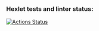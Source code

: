 ### Hexlet tests and linter status:
[![Actions Status](https://github.com/andrey-pryadko/python-project-49/actions/workflows/hexlet-check.yml/badge.svg)](https://github.com/andrey-pryadko/python-project-49/actions)